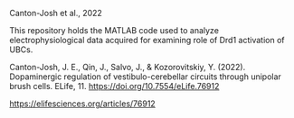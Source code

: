 
Canton-Josh et al., 2022

This repository holds the MATLAB code used to analyze electrophysiological data acquired for examining role of Drd1 activation of UBCs.


Canton-Josh, J. E., Qin, J., Salvo, J., & Kozorovitskiy, Y. (2022). Dopaminergic regulation of vestibulo-cerebellar circuits through unipolar brush cells. ELife, 11. https://doi.org/10.7554/eLife.76912

https://elifesciences.org/articles/76912
